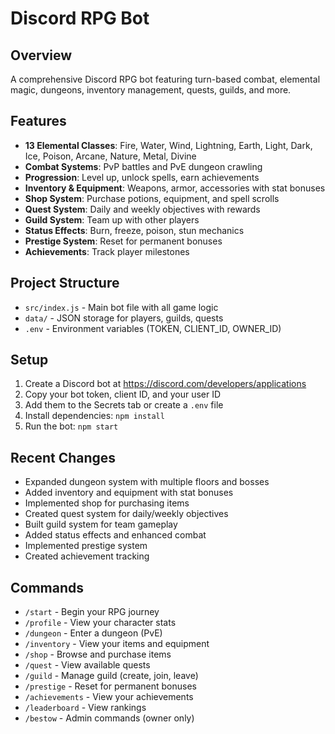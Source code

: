 # Discord RPG Bot

## Overview
A comprehensive Discord RPG bot featuring turn-based combat, elemental magic, dungeons, inventory management, quests, guilds, and more.

## Features
- **13 Elemental Classes**: Fire, Water, Wind, Lightning, Earth, Light, Dark, Ice, Poison, Arcane, Nature, Metal, Divine
- **Combat Systems**: PvP battles and PvE dungeon crawling
- **Progression**: Level up, unlock spells, earn achievements
- **Inventory & Equipment**: Weapons, armor, accessories with stat bonuses
- **Shop System**: Purchase potions, equipment, and spell scrolls
- **Quest System**: Daily and weekly objectives with rewards
- **Guild System**: Team up with other players
- **Status Effects**: Burn, freeze, poison, stun mechanics
- **Prestige System**: Reset for permanent bonuses
- **Achievements**: Track player milestones

## Project Structure
- `src/index.js` - Main bot file with all game logic
- `data/` - JSON storage for players, guilds, quests
- `.env` - Environment variables (TOKEN, CLIENT_ID, OWNER_ID)

## Setup
1. Create a Discord bot at https://discord.com/developers/applications
2. Copy your bot token, client ID, and your user ID
3. Add them to the Secrets tab or create a `.env` file
4. Install dependencies: `npm install`
5. Run the bot: `npm start`

## Recent Changes
- Expanded dungeon system with multiple floors and bosses
- Added inventory and equipment with stat bonuses
- Implemented shop for purchasing items
- Created quest system for daily/weekly objectives
- Built guild system for team gameplay
- Added status effects and enhanced combat
- Implemented prestige system
- Created achievement tracking

## Commands
- `/start` - Begin your RPG journey
- `/profile` - View your character stats
- `/dungeon` - Enter a dungeon (PvE)
- `/inventory` - View your items and equipment
- `/shop` - Browse and purchase items
- `/quest` - View available quests
- `/guild` - Manage guild (create, join, leave)
- `/prestige` - Reset for permanent bonuses
- `/achievements` - View your achievements
- `/leaderboard` - View rankings
- `/bestow` - Admin commands (owner only)
